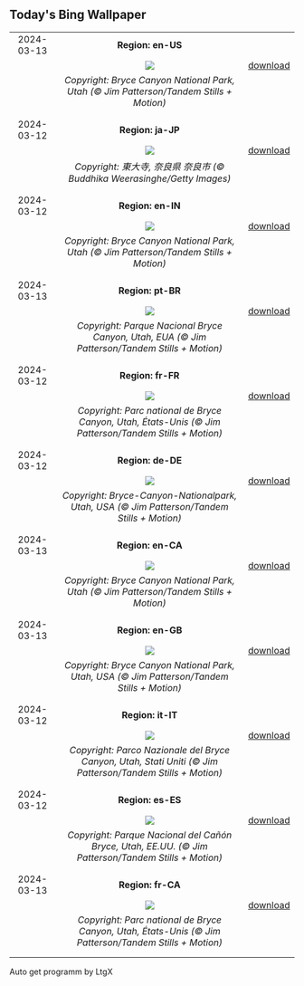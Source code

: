 ## Today's Bing Wallpaper
|      |      |      |
| :----: | :----: | :----: |
|2024-03-13|**Region: en-US**||
||![](https://www.bing.com/th?id=OHR.BryceSnow_EN-US1471442313_UHD.jpg&pid=hp&w=1152&h=648&rs=1&c=4)| [download](https://www.bing.com/th?id=OHR.BryceSnow_EN-US1471442313_UHD.jpg)|
||*Copyright: Bryce Canyon National Park, Utah (© Jim Patterson/Tandem Stills + Motion)*
||
|||
|2024-03-12|**Region: ja-JP**||
||![](https://www.bing.com/th?id=OHR.OmizutoriNew_JA-JP3433655435_UHD.jpg&pid=hp&w=1152&h=648&rs=1&c=4)| [download](https://www.bing.com/th?id=OHR.OmizutoriNew_JA-JP3433655435_UHD.jpg)|
||*Copyright: 東大寺, 奈良県 奈良市 (© Buddhika Weerasinghe/Getty Images)*
||
|||
|2024-03-12|**Region: en-IN**||
||![](https://www.bing.com/th?id=OHR.BryceSnow_EN-IN1627515596_UHD.jpg&pid=hp&w=1152&h=648&rs=1&c=4)| [download](https://www.bing.com/th?id=OHR.BryceSnow_EN-IN1627515596_UHD.jpg)|
||*Copyright: Bryce Canyon National Park, Utah (© Jim Patterson/Tandem Stills + Motion)*
||
|||
|2024-03-13|**Region: pt-BR**||
||![](https://www.bing.com/th?id=OHR.BryceSnow_PT-BR0096570080_UHD.jpg&pid=hp&w=1152&h=648&rs=1&c=4)| [download](https://www.bing.com/th?id=OHR.BryceSnow_PT-BR0096570080_UHD.jpg)|
||*Copyright: Parque Nacional Bryce Canyon, Utah, EUA (© Jim Patterson/Tandem Stills + Motion)*
||
|||
|2024-03-12|**Region: fr-FR**||
||![](https://www.bing.com/th?id=OHR.BryceSnow_FR-FR1248593635_UHD.jpg&pid=hp&w=1152&h=648&rs=1&c=4)| [download](https://www.bing.com/th?id=OHR.BryceSnow_FR-FR1248593635_UHD.jpg)|
||*Copyright: Parc national de Bryce Canyon, Utah, États-Unis (© Jim Patterson/Tandem Stills + Motion)*
||
|||
|2024-03-12|**Region: de-DE**||
||![](https://www.bing.com/th?id=OHR.BryceSnow_DE-DE0166968518_UHD.jpg&pid=hp&w=1152&h=648&rs=1&c=4)| [download](https://www.bing.com/th?id=OHR.BryceSnow_DE-DE0166968518_UHD.jpg)|
||*Copyright: Bryce-Canyon-Nationalpark, Utah, USA (© Jim Patterson/Tandem Stills + Motion)*
||
|||
|2024-03-13|**Region: en-CA**||
||![](https://www.bing.com/th?id=OHR.BryceSnow_EN-CA5813093812_UHD.jpg&pid=hp&w=1152&h=648&rs=1&c=4)| [download](https://www.bing.com/th?id=OHR.BryceSnow_EN-CA5813093812_UHD.jpg)|
||*Copyright: Bryce Canyon National Park, Utah (© Jim Patterson/Tandem Stills + Motion)*
||
|||
|2024-03-13|**Region: en-GB**||
||![](https://www.bing.com/th?id=OHR.BryceSnow_EN-GB7209658465_UHD.jpg&pid=hp&w=1152&h=648&rs=1&c=4)| [download](https://www.bing.com/th?id=OHR.BryceSnow_EN-GB7209658465_UHD.jpg)|
||*Copyright: Bryce Canyon National Park, Utah, USA (© Jim Patterson/Tandem Stills + Motion)*
||
|||
|2024-03-12|**Region: it-IT**||
||![](https://www.bing.com/th?id=OHR.BryceSnow_IT-IT2944842663_UHD.jpg&pid=hp&w=1152&h=648&rs=1&c=4)| [download](https://www.bing.com/th?id=OHR.BryceSnow_IT-IT2944842663_UHD.jpg)|
||*Copyright: Parco Nazionale del Bryce Canyon, Utah, Stati Uniti (© Jim Patterson/Tandem Stills + Motion)*
||
|||
|2024-03-12|**Region: es-ES**||
||![](https://www.bing.com/th?id=OHR.BryceSnow_ES-ES6985034687_UHD.jpg&pid=hp&w=1152&h=648&rs=1&c=4)| [download](https://www.bing.com/th?id=OHR.BryceSnow_ES-ES6985034687_UHD.jpg)|
||*Copyright: Parque Nacional del Cañón Bryce, Utah, EE.UU. (© Jim Patterson/Tandem Stills + Motion)*
||
|||
|2024-03-13|**Region: fr-CA**||
||![](https://www.bing.com/th?id=OHR.BryceSnow_FR-CA7821881640_UHD.jpg&pid=hp&w=1152&h=648&rs=1&c=4)| [download](https://www.bing.com/th?id=OHR.BryceSnow_FR-CA7821881640_UHD.jpg)|
||*Copyright: Parc national de Bryce Canyon, Utah, États-Unis (© Jim Patterson/Tandem Stills + Motion)*
||
|||

Auto get programm by LtgX

